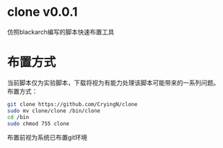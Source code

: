 # clone v0.0.1
仿照blackarch编写的脚本快速布置工具

# 布置方式
当前脚本仅为实验脚本，下载将视为有能力处理该脚本可能带来的一系列问题。
布置方式：
```bash
git clone https://github.com/CryingN/clone
sudo mv clone/clone /bin/clone
cd /bin
sudo chmod 755 clone
```
布置前视为系统已布置git环境
